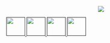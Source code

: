 <p align="center">
  <img src="https://capsule-render.vercel.app/api?type=venom&height=300&color=gradient&text=Hi%20everyone!🐱&textBg=false&fontAlignY=42"/>
</p>


<a href="">
  <img height="50" src="https://img.shields.io/badge/html5-%23E34F26.svg?style=for-the-badge&logo=html5&logoColor=white"/>
</a>

<a href="">
  <img height="50" src="https://img.shields.io/badge/css3-%231572B6.svg?style=for-the-badge&logo=css3&logoColor=white"/>
</a>

<a href="">
  <img height="50" src="https://img.shields.io/badge/javascript-%23323330.svg?style=for-the-badge&logo=javascript&logoColor=%23F7DF1E"/>
</a>

<a href="">
  <img height="50" src="https://img.shields.io/badge/php-%23777BB4.svg?style=for-the-badge&logo=php&logoColor=white"/>
</a>


